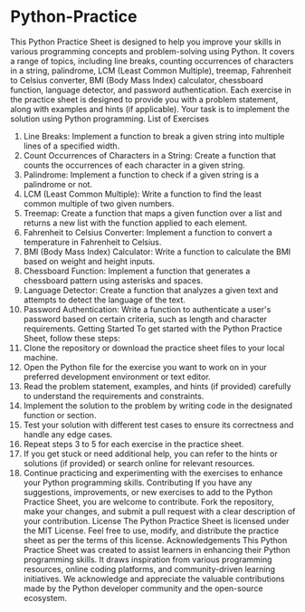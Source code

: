 # Python-Practice

This Python Practice Sheet is designed to help you improve your skills in various programming concepts and problem-solving using Python. It covers a range of topics, including line breaks, counting occurrences of characters in a string, palindrome, LCM (Least Common Multiple), treemap, Fahrenheit to Celsius converter, BMI (Body Mass Index) calculator, chessboard function, language detector, and password authentication.
Each exercise in the practice sheet is designed to provide you with a problem statement, along with examples and hints (if applicable). Your task is to implement the solution using Python programming.
List of Exercises
1.	Line Breaks: Implement a function to break a given string into multiple lines of a specified width.
2.	Count Occurrences of Characters in a String: Create a function that counts the occurrences of each character in a given string.
3.	Palindrome: Implement a function to check if a given string is a palindrome or not.
4.	LCM (Least Common Multiple): Write a function to find the least common multiple of two given numbers.
5.	Treemap: Create a function that maps a given function over a list and returns a new list with the function applied to each element.
6.	Fahrenheit to Celsius Converter: Implement a function to convert a temperature in Fahrenheit to Celsius.
7.	BMI (Body Mass Index) Calculator: Write a function to calculate the BMI based on weight and height inputs.
8.	Chessboard Function: Implement a function that generates a chessboard pattern using asterisks and spaces.
9.	Language Detector: Create a function that analyzes a given text and attempts to detect the language of the text.
10.	Password Authentication: Write a function to authenticate a user's password based on certain criteria, such as length and character requirements.
Getting Started
To get started with the Python Practice Sheet, follow these steps:
1.	Clone the repository or download the practice sheet files to your local machine.
2.	Open the Python file for the exercise you want to work on in your preferred development environment or text editor.
3.	Read the problem statement, examples, and hints (if provided) carefully to understand the requirements and constraints.
4.	Implement the solution to the problem by writing code in the designated function or section.
5.	Test your solution with different test cases to ensure its correctness and handle any edge cases.
6.	Repeat steps 3 to 5 for each exercise in the practice sheet.
7.	If you get stuck or need additional help, you can refer to the hints or solutions (if provided) or search online for relevant resources.
8.	Continue practicing and experimenting with the exercises to enhance your Python programming skills.
Contributing
If you have any suggestions, improvements, or new exercises to add to the Python Practice Sheet, you are welcome to contribute. Fork the repository, make your changes, and submit a pull request with a clear description of your contribution.
License
The Python Practice Sheet is licensed under the MIT License. Feel free to use, modify, and distribute the practice sheet as per the terms of this license.
Acknowledgements
This Python Practice Sheet was created to assist learners in enhancing their Python programming skills. It draws inspiration from various programming resources, online coding platforms, and community-driven learning initiatives. We acknowledge and appreciate the valuable contributions made by the Python developer community and the open-source ecosystem.

